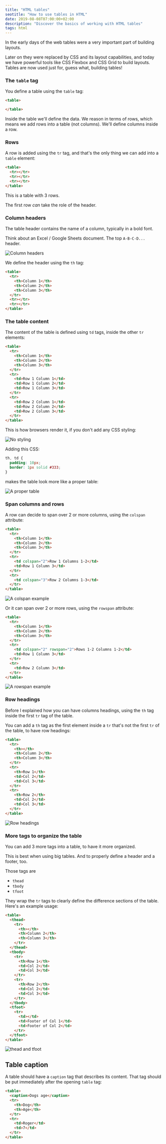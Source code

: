 ```yaml
---
title: "HTML tables"
seotitle: "How to use tables in HTML"
date: 2019-08-08T07:00:00+02:00
description: "Discover the basics of working with HTML tables"
tags: html
---
```


In the early days of the web tables were a very important part of building layouts.

Later on they were replaced by CSS and its layout capabilities, and today we have powerful tools like CSS Flexbox and CSS Grid to build layouts. Tables are now used just for, guess what, building tables!

### The `table` tag

You define a table using the `table` tag:

```html
<table>

</table>
```

Inside the table we'll define the data. We reason in terms of rows, which means we add rows into a table (not columns). We'll define columns inside a row.

### Rows

A row is added using the `tr` tag, and that's the only thing we can add into a `table` element:

```html
<table>
  <tr></tr>
  <tr></tr>
  <tr></tr>
</table>
```

This is a table with 3 rows.

The first row _can_ take the role of the header.

### Column headers

The table header contains the name of a column, typically in a bold font.

Think about an Excel / Google Sheets document. The top `A-B-C-D...` header.

![Column headers](column-headers.png)

We define the header using the `th` tag:

```html
<table>
  <tr>
    <th>Column 1</th>
    <th>Column 2</th>
    <th>Column 3</th>
  </tr>
  <tr></tr>
  <tr></tr>
</table>
```

### The table content

The content of the table is defined using `td` tags, inside the other `tr` elements:

```html
<table>
  <tr>
    <th>Column 1</th>
    <th>Column 2</th>
    <th>Column 3</th>
  </tr>
  <tr>
    <td>Row 1 Column 1</td>
    <td>Row 1 Column 2</td>
    <td>Row 1 Column 3</td>
  </tr>
  <tr>
    <td>Row 2 Column 1</td>
    <td>Row 2 Column 2</td>
    <td>Row 2 Column 3</td>
  </tr>
</table>
```

This is how browsers render it, if you don't add any CSS styling:

![No styling](no-styling.png)

Adding this CSS:

```css
th, td {
  padding: 10px;
  border: 1px solid #333;
}
```

makes the table look more like a proper table:

![A proper table](proper-table.png)

### Span columns and rows

A row can decide to span over 2 or more columns, using the `colspan` attribute:

```html
<table>
  <tr>
    <th>Column 1</th>
    <th>Column 2</th>
    <th>Column 3</th>
  </tr>
  <tr>
    <td colspan="2">Row 1 Columns 1-2</td>
    <td>Row 1 Column 3</td>
  </tr>
  <tr>
    <td colspan="3">Row 2 Columns 1-3</td>
  </tr>
</table>
```

![A colspan example](colspan-example.png)

Or it can span over 2 or more rows, using the `rowspan` attribute:

```html
<table>
  <tr>
    <th>Column 1</th>
    <th>Column 2</th>
    <th>Column 3</th>
  </tr>
  <tr>
    <td colspan="2" rowspan="2">Rows 1-2 Columns 1-2</td>
    <td>Row 1 Column 3</td>
  </tr>
  <tr>
    <td>Row 2 Column 3</td>
  </tr>
</table>
```

![A rowspan example](rowspan-example.png)

### Row headings

Before I explained how you can have columns headings, using the `th` tag inside the first `tr` tag of the table.

You can add a `th` tag as the first element inside a `tr` that's not the first `tr` of the table, to have row headings:

```html
<table>
  <tr>
    <th></th>
    <th>Column 2</th>
    <th>Column 3</th>
  </tr>
  <tr>
    <th>Row 1</th>
    <td>Col 2</td>
    <td>Col 3</td>
  </tr>
  <tr>
    <th>Row 2</th>
    <td>Col 2</td>
    <td>Col 3</td>
  </tr>
</table>
```

![Row headings](row-headings.png)

### More tags to organize the table

You can add 3 more tags into a table, to have it more organized.

This is best when using big tables. And to properly define a header and a footer, too.

Those tags are

- `thead`
- `tbody`
- `tfoot`

They wrap the `tr` tags to clearly define the difference sections of the table. Here's an example usage:

```html
<table>
  <thead>
    <tr>
      <th></th>
      <th>Column 2</th>
      <th>Column 3</th>
    </tr>
  </thead>
  <tbody>
    <tr>
      <th>Row 1</th>
      <td>Col 2</td>
      <td>Col 3</td>
    </tr>
    <tr>
      <th>Row 2</th>
      <td>Col 2</td>
      <td>Col 3</td>
    </tr>
  </tbody>
  <tfoot>
    <tr>
      <td></td>
      <td>Footer of Col 1</td>
      <td>Footer of Col 2</td>
    </tr>
  </tfoot>
</table>
```

![thead and tfoot](thead-tfoot.png)

## Table caption

A table should have a `caption` tag that describes its content. That tag should be put immediately after the opening `table` tag:

```html
<table>
  <caption>Dogs age</caption>
  <tr>
    <th>Dog</th>
    <th>Age</th>
  </tr>
  <tr>
    <td>Roger</td>
    <td>7</td>
  </tr>
</table>
```